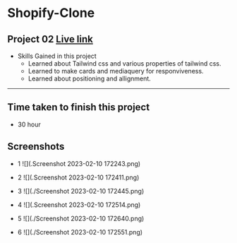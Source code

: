 # Shopify-Clone

## Project 02  [Live link]()
- Skills Gained in this project
    - Learned about Tailwind css and various properties of tailwind css.
    - Learned to make cards and mediaquery for responviveness.
    - Learned about positioning and allignment.
---

## Time taken to finish this project

- 30 hour

## Screenshots

- 1 ![](.Screenshot 2023-02-10 172243.png)

- 2 ![](.Screenshot 2023-02-10 172411.png)

- 3 ![](./Screenshot 2023-02-10 172445.png)

- 4 ![](.Screenshot 2023-02-10 172514.png)

- 5 ![](./Screenshot 2023-02-10 172640.png)

- 6 ![](./Screenshot 2023-02-10 172551.png)

